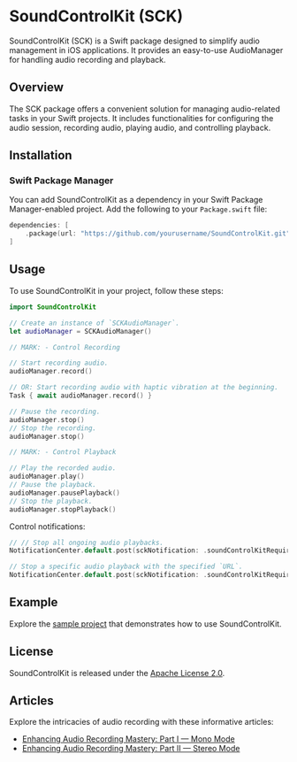 # SoundControlKit (SCK)

SoundControlKit (SCK) is a Swift package designed to simplify audio management in iOS applications. It provides an easy-to-use AudioManager for handling audio recording and playback.

## Overview

The SCK package offers a convenient solution for managing audio-related tasks in your Swift projects. It includes functionalities for configuring the audio session, recording audio, playing audio, and controlling playback.

## Installation

### Swift Package Manager

You can add SoundControlKit as a dependency in your Swift Package Manager-enabled project. Add the following to your `Package.swift` file:

```swift
dependencies: [
    .package(url: "https://github.com/yourusername/SoundControlKit.git", from: "1.2.0")
]
```

## Usage

To use SoundControlKit in your project, follow these steps:

```swift
import SoundControlKit

// Create an instance of `SCKAudioManager`.
let audioManager = SCKAudioManager()

// MARK: - Control Recording

// Start recording audio.
audioManager.record()

// OR: Start recording audio with haptic vibration at the beginning.
Task { await audioManager.record() }

// Pause the recording.
audioManager.stop()
// Stop the recording.
audioManager.stop()

// MARK: - Control Playback

// Play the recorded audio.
audioManager.play()
// Pause the playback.
audioManager.pausePlayback()
// Stop the playback.
audioManager.stopPlayback()
```

Control notifications:
```swift
// // Stop all ongoing audio playbacks.
NotificationCenter.default.post(sckNotification: .soundControlKitRequiredToStopAudioPlayback)

// Stop a specific audio playback with the specified `URL`.
NotificationCenter.default.post(sckNotification: .soundControlKitRequiredToStopAudioPlayback, object: recordingURL)
```

## Example

Explore the [sample project](https://github.com/bilalBakhrom/SoundControlKit/tree/master/SoundControlKitExample) that demonstrates how to use SoundControlKit.

## License

SoundControlKit is released under the [Apache License 2.0](https://github.com/bilalBakhrom/SoundControlKit/blob/master/LICENSE).

## Articles

Explore the intricacies of audio recording with these informative articles:
- [Enhancing Audio Recording Mastery: Part I — Mono Mode](https://medium.com/@bilalbakhrom/enhancing-audio-recording-mastery-part-ii-stereo-mode-a458ed18befb)
- [Enhancing Audio Recording Mastery: Part II — Stereo Mode](https://medium.com/@bilalbakhrom/enhancing-audio-recording-mastery-part-i-mono-mode-895f9d8747e1)

